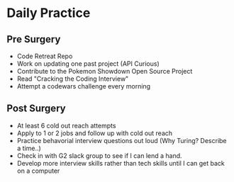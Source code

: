 # Daily Practice

## Pre Surgery
* Code Retreat Repo
* Work on updating one past project (API Curious)
* Contribute to the Pokemon Showdown Open Source Project
* Read "Cracking the Coding Interview"
* Attempt a codewars challenge every morning

## Post Surgery
* At least 6 cold out reach attempts
* Apply to 1 or 2 jobs and follow up with cold out reach
* Practice behavorial interview questions out loud (Why Turing? Describe a time..)
* Check in with G2 slack group to see if I can lend a hand.
* Develop more interview skills rather than tech skills until I can get back on a computer
